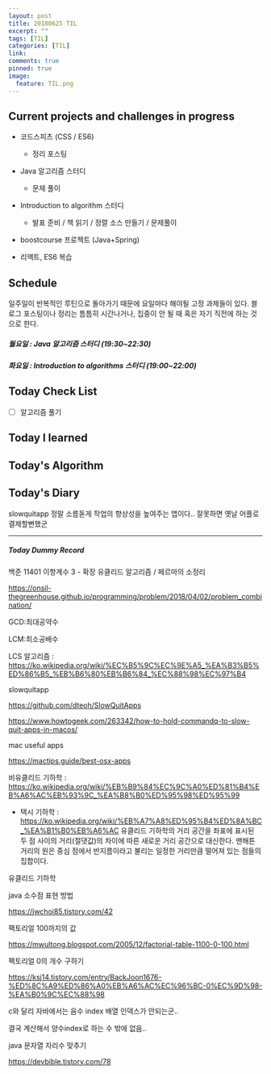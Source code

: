 ```yaml
---
layout: post
title: 20180625 TIL
excerpt: ""
tags: [TIL]
categories: [TIL]
link:
comments: true
pinned: true
image:
  feature: TIL.png
---
```


## Current projects and challenges in progress

- 코드스피츠 (CSS / ES6)

  - 정리 포스팅

- Java 알고리즘 스터디 

  - 문제 풀이

- Introduction to algorithm 스터디

  - 발표 준비 / 책 읽기 / 정렬 소스 만들기 / 문제풀이

- boostcourse 프로젝트 (Java+Spring)

- 리액트, ES6 복습

  

## Schedule

일주일이 반복적인 루틴으로 돌아가기 때문에 요일마다 해야될 고정 과제들이 있다. 블로그 포스팅이나 정리는 틈틈히 시간나거나, 집중이 안 될 때 혹은 자기 직전에 하는 것으로 한다.

##### 월요일 : Java 알고리즘 스터디  (19:30~22:30)

##### 화요일 : Introduction to algorithms 스터디 (19:00~22:00)

## Today Check List

- [ ] 알고리즘 풀기

## Today I learned



## Today's Algorithm



## Today's Diary

slowquitapp 정말 소름돋게 작업의 향상성을 높여주는 앱이다.. 잘못하면 옛날 어플로 결제할뻔했군



---

##### Today Dummy Record

백준 11401 이항계수 3 - 확장 유클리드 알고리즘 / 페르마의 소정리

https://onsil-thegreenhouse.github.io/programming/problem/2018/04/02/problem_combination/

GCD:최대공약수

LCM:최소공배수

LCS 알고리즘 : https://ko.wikipedia.org/wiki/%EC%B5%9C%EC%9E%A5_%EA%B3%B5%ED%86%B5_%EB%B6%80%EB%B6%84_%EC%88%98%EC%97%B4



slowquitapp

https://github.com/dteoh/SlowQuitApps

https://www.howtogeek.com/263342/how-to-hold-commandq-to-slow-quit-apps-in-macos/



mac useful apps

https://mactips.guide/best-osx-apps



비유클리드 기하학 : https://ko.wikipedia.org/wiki/%EB%B9%84%EC%9C%A0%ED%81%B4%EB%A6%AC%EB%93%9C_%EA%B8%B0%ED%95%98%ED%95%99

* 택시 기하학 : https://ko.wikipedia.org/wiki/%EB%A7%A8%ED%95%B4%ED%8A%BC_%EA%B1%B0%EB%A6%AC
  유클리드 기하학의 거리 공간을 좌표에 표시된 두 점 사이의 거리(절댓값)의 차이에 따른 새로운 거리 공간으로 대신한다.
  맨해튼 거리의 원은 중심 점에서 반지름이라고 불리는 일정한 거리만큼 떨어져 있는 점들의 집합이다. 
  

유클리드 기하학



java 소수점 표현 방법

https://jwchoi85.tistory.com/42



팩토리얼 100까지의 값

https://mwultong.blogspot.com/2005/12/factorial-table-1100-0-100.html



팩토리얼 0의 개수 구하기

https://ksj14.tistory.com/entry/BackJoon1676-%ED%8C%A9%ED%86%A0%EB%A6%AC%EC%96%BC-0%EC%9D%98-%EA%B0%9C%EC%88%98 



c와 달리 자바에서는 음수 index 배열 인덱스가 안되는군..

결국 계산해서 양수index로 하는 수 밖에 없음..



java 문자열 자리수 맞추기

https://devbible.tistory.com/78